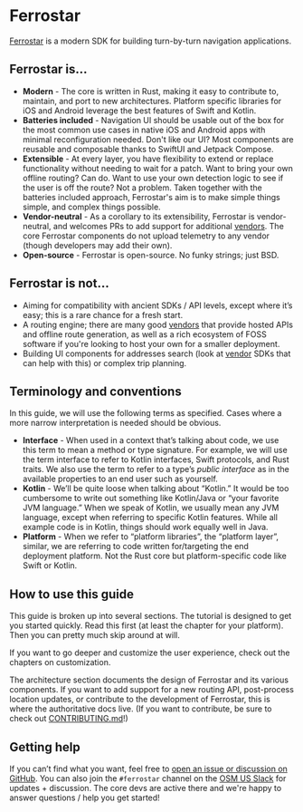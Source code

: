 # Ferrostar

[Ferrostar](https://github.com/stadiamaps/ferrostar) is a modern SDK for building turn-by-turn navigation applications.

## Ferrostar is...

* **Modern** - The core is written in Rust, making it easy to contribute to, maintain, and port to new architectures.
  Platform specific libraries for iOS and Android leverage the best features of Swift and Kotlin.
* **Batteries included** - Navigation UI should be usable out of the box
  for the most common use cases in native iOS and Android apps
  with minimal reconfiguration needed.
  Don't like our UI?
  Most components are reusable and composable thanks to SwiftUI and Jetpack Compose.
* **Extensible** - At every layer, you have flexibility to extend or replace functionality without needing to wait for a patch.
  Want to bring your own offline routing?
  Can do.
  Want to use your own detection logic to see if the user is off the route?
  Not a problem.
  Taken together with the batteries included approach,
  Ferrostar's aim is to make simple things simple, and complex things possible.
* **Vendor-neutral** - As a corollary to its extensibility, Ferrostar is vendor-neutral,
  and welcomes PRs to add support for additional [vendors](./vendors.md).
	The core Ferrostar components do not upload telemetry to any vendor
	(though developers may add their own).
* **Open-source** - Ferrostar is open-source. No funky strings; just BSD.

## Ferrostar is not...

- Aiming for compatibility with ancient SDKs / API levels, except where it’s easy; this is a rare chance for a fresh start.
- A routing engine; there are many good [vendors](./vendors.md) that provide hosted APIs and offline route generation, as well as a rich ecosystem of FOSS software if you're looking to host your own for a smaller deployment.
- Building UI components for addresses search (look at [vendor](./vendors.md) SDKs that can help with this) or complex trip planning.

## Terminology and conventions

In this guide, we will use the following terms as specified.
Cases where a more narrow interpretation is needed should be obvious.

* **Interface** - When used in a context that’s talking about code,
  we use this term to mean a method or type signature.
  For example, we will use the term interface to refer to Kotlin interfaces,
  Swift protocols, and Rust traits.
  We also use the term to refer to a type’s *public interface*
  as in the available properties to an end user such as yourself.
* **Kotlin** - We’ll be quite loose when talking about “Kotlin.”
  It would be too cumbersome to write out something like Kotlin/Java or
  “your favorite JVM language.”
  When we speak of Kotlin, we usually mean any JVM language,
  except when referring to specific Kotlin features.
  While all example code is in Kotlin,
  things should work equally well in Java.
* **Platform** - When we refer to “platform libraries”, the “platform layer”,
  similar, we are referring to code written for/targeting
  the end deployment platform.
  Not the Rust core but platform-specific code like Swift or Kotlin.
  
## How to use this guide
  
This guide is broken up into several sections.
The tutorial is designed to get you started quickly.
Read this first (at least the chapter for your platform).
Then you can pretty much skip around at will.

If you want to go deeper and customize the user experience,
check out the chapters on customization.

The architecture section documents the design of Ferrostar and its various components.
If you want to add support for a new routing API, post-process location updates,
or contribute to the development of Ferrostar, this is where the authoritative docs live.
(If you want to contribute, be sure to check out [CONTRIBUTING.md](https://github.com/stadiamaps/ferrostar/blob/main/CONTRIBUTING.md)!)

## Getting help

If you can’t find what you want,
feel free to [open an issue or discussion on GitHub](https://github.com/stadiamaps/ferrostar/).
You can also join the `#ferrostar` channel on the [OSM US Slack](https://slack.openstreetmap.us/) for updates + discussion.
The core devs are active there and we're happy to answer questions / help you get started!